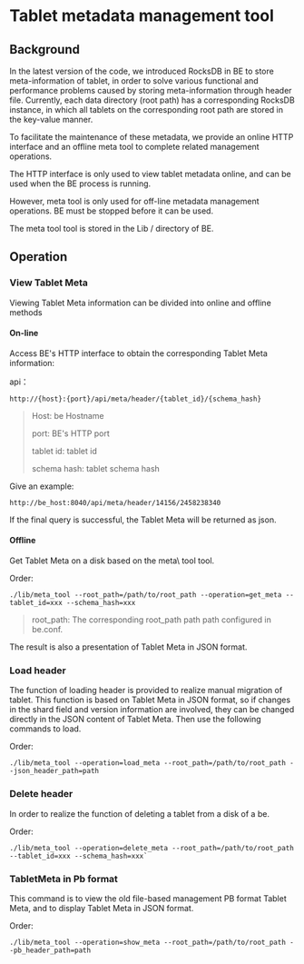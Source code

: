 # Tablet metadata management tool

## Background

In the latest version of the code, we introduced RocksDB in BE to store meta-information of tablet, in order to solve various functional and performance problems caused by storing meta-information through header file. Currently, each data directory (root path) has a corresponding RocksDB instance, in which all tablets on the corresponding root path are stored in the key-value manner.

To facilitate the maintenance of these metadata, we provide an online HTTP interface and an offline meta tool to complete related management operations.

The HTTP interface is only used to view tablet metadata online, and can be used when the BE process is running.

However, meta tool is only used for off-line metadata management operations. BE must be stopped before it can be used.

The meta tool tool is stored in the Lib / directory of BE.

## Operation

### View Tablet Meta

Viewing Tablet Meta information can be divided into online and offline methods

#### On-line

Access BE's HTTP interface to obtain the corresponding Tablet Meta information:

api：

`http://{host}:{port}/api/meta/header/{tablet_id}/{schema_hash}`


> Host: be Hostname
>
> port: BE's HTTP port
>
> tablet id: tablet id
>
> schema hash: tablet schema hash

Give an example:

`http://be_host:8040/api/meta/header/14156/2458238340`

If the final query is successful, the Tablet Meta will be returned as json.

#### Offline

Get Tablet Meta on a disk based on the meta\ tool tool.

Order:

```
./lib/meta_tool --root_path=/path/to/root_path --operation=get_meta --tablet_id=xxx --schema_hash=xxx
```

> root_path: The corresponding root_path path path configured in be.conf.

The result is also a presentation of Tablet Meta in JSON format.

### Load header

The function of loading header is provided to realize manual migration of tablet. This function is based on Tablet Meta in JSON format, so if changes in the shard field and version information are involved, they can be changed directly in the JSON content of Tablet Meta. Then use the following commands to load.

Order:

```
./lib/meta_tool --operation=load_meta --root_path=/path/to/root_path --json_header_path=path
```

### Delete header

In order to realize the function of deleting a tablet from a disk of a be.

Order:

```
./lib/meta_tool --operation=delete_meta --root_path=/path/to/root_path --tablet_id=xxx --schema_hash=xxx`
```

### TabletMeta in Pb format

This command is to view the old file-based management PB format Tablet Meta, and to display Tablet Meta in JSON format.

Order:

```
./lib/meta_tool --operation=show_meta --root_path=/path/to/root_path --pb_header_path=path
```
